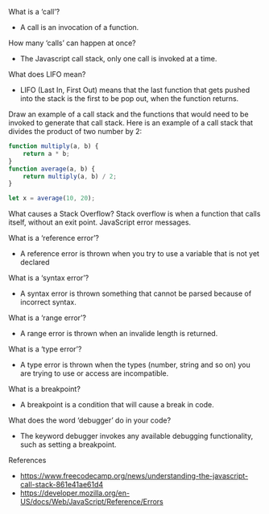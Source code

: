 What is a ‘call’?
* A call is an invocation of a function.

How many ‘calls’ can happen at once?
* The Javascript call stack, only one call is invoked at a time.

What does LIFO mean?
* LIFO (Last In, First Out) means that the last function that gets pushed into the stack is the first to be pop out, when the function returns.

Draw an example of a call stack and the functions that would need to be invoked to generate that call stack. Here is an example of a call stack that divides the product of two number by 2:

```javascript
function multiply(a, b) {
    return a * b;
}
function average(a, b) {
    return multiply(a, b) / 2;
}

let x = average(10, 20);
```

What causes a Stack Overflow? 
Stack overflow is when a function that calls itself, without an exit point. 
JavaScript error messages.

What is a ‘reference error’?
* A reference error is thrown when you try to use a variable that is not yet declared

What is a ‘syntax error’?
* A syntax error is thrown something that cannot be parsed because of incorrect syntax.

What is a ‘range error’?
* A range error is thrown when an invalide length is returned.

What is a ‘type error’?
* A type error is thrown when the types (number, string and so on) you are trying to use or access are incompatible.

What is a breakpoint?
* A breakpoint is a condition that will cause a break in code.

What does the word ‘debugger’ do in your code?
* The keyword debugger invokes any available debugging functionality, such as setting a breakpoint.


References
* https://www.freecodecamp.org/news/understanding-the-javascript-call-stack-861e41ae61d4
* https://developer.mozilla.org/en-US/docs/Web/JavaScript/Reference/Errors
